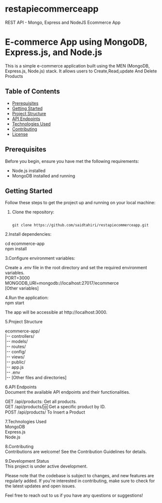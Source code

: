 # restapiecommerceapp
 REST API - Mongo, Express and NodeJS Ecommerce App


# E-commerce App using MongoDB, Express.js, and Node.js

This is a simple e-commerce application built using the MEN (MongoDB, Express.js, Node.js) stack. It allows users to Create,Read,update And Delete Products

## Table of Contents

- [Prerequisites](#prerequisites)
- [Getting Started](#getting-started)
- [Project Structure](#project-structure)
- [API Endpoints](#api-endpoints)
- [Technologies Used](#technologies-used)
- [Contributing](#contributing)
- [License](#license)



## Prerequisites<br>

Before you begin, ensure you have met the following requirements:<br>

- Node.js installed<br>
- MongoDB installed and running<br>

## Getting Started<br>

Follow these steps to get the project up and running on your local machine:<br>

1. Clone the repository:<br>

   ```bash<br>
   
   git clone https://github.com/saidtahiri/restapiecommerceapp.git

2.Install dependencies: <br>

 cd ecommerce-app <br>
 npm install <br>

3.Configure environment variables:<br>

Create a .env file in the root directory and set the required environment variables. <br>
PORT=3000 <br>
MONGODB_URI=mongodb://localhost:27017/ecommerce <br>
[Other variables] <br>

4.Run the application:<br>
 npm start<br>

 The app will be accessible at http://localhost:3000. <br>

 5.Project Structure <br>

 ecommerce-app/ <br>
|-- controllers/ <br>
|-- models/ <br>
|-- routes/ <br>
|-- config/ <br>
|-- views/ <br>
|-- public/ <br>
|-- app.js <br>
|-- .env <br>
|-- [Other files and directories] <br>

6.API Endpoints <br>
Document the available API endpoints and their functionalities. <br>

GET /api/products: Get all products. <br>
GET /api/products/:id: Get a specific product by ID. <br>
POST /api/products/ To Insert a Product <br>

7.Technologies Used <br>
MongoDB<br>
Express.js <br>
Node.js <br>

8.Contributing <br>
Contributions are welcome! See the Contribution Guidelines for details. <br>

9.Development Status <br>
This project is under active development. <br>

Please note that the codebase is subject to changes, and new features are regularly added. If you're interested in contributing, make sure to check for the latest updates and open issues.<br>

Feel free to reach out to us if you have any questions or suggestions!<br>
